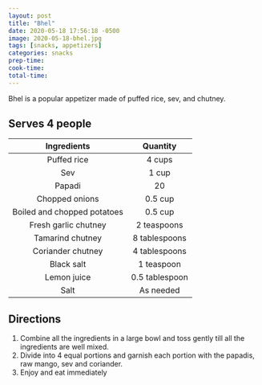 ```yaml
---
layout: post
title: "Bhel"
date: 2020-05-18 17:56:18 -0500
image: 2020-05-18-bhel.jpg
tags: [snacks, appetizers]
categories: snacks
prep-time:
cook-time:
total-time:
---
```


Bhel is a popular appetizer made of puffed rice, sev, and chutney.

## Serves 4 people

|         Ingredients         |    Quantity    |
|:---------------------------:|:--------------:|
|         Puffed rice         |     4 cups     |
|             Sev             |      1 cup     |
|            Papadi           |       20       |
|        Chopped onions       |     0.5 cup    |
| Boiled and chopped potatoes |     0.5 cup    |
|     Fresh garlic chutney    |   2 teaspoons  |
|       Tamarind chutney      |  8 tablespoons |
|      Coriander chutney      |  4 tablespoons |
|          Black salt         |   1 teaspoon   |
|         Lemon juice         | 0.5 tablespoon |
|             Salt            |    As needed   |


## Directions

1. Combine all the ingredients in a large bowl and toss gently till all the ingredients are well mixed.
2. Divide into 4 equal portions and garnish each portion with the papadis, raw mango, sev and coriander.
3. Enjoy and eat immediately
